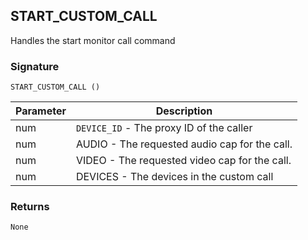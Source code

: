 ## START\_CUSTOM\_CALL

Handles the start monitor call command


### Signature

`START_CUSTOM_CALL ()`


| Parameter | Description |
| --- | --- |
| num | `DEVICE_ID` - The proxy ID of the caller |
| num | AUDIO - The requested audio cap for the call. |
| num | VIDEO - The requested video cap for the call. |
| num|  DEVICES - The devices in the custom call |


### Returns

`None`
